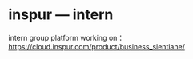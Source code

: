 # inspur — intern
intern group platform working on：https://cloud.inspur.com/product/business_sientiane/
